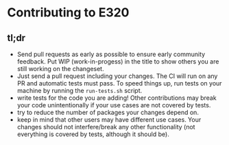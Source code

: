 # Contributing to E320

## tl;dr

* Send pull requests as early as possible to ensure early community feedback. Put WIP (work-in-progess) in the title to show others you are still working on the changeset.
* Just send a pull request including your changes. The CI will run on any PR and automatic tests must pass. To speed things up, run tests on your machine by running the `run-tests.sh` script.
* write tests for the code you are adding! Other contributions may break your code unintentionally if your use cases are not covered by tests.
* try to reduce the number of packages your changes depend on.
* keep in mind that other users may have different use cases. Your changes should not interfere/break any other functionality (not everything is covered by tests, although it should be).
